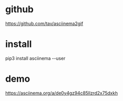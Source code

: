 # github
https://github.com/tav/asciinema2gif

# install
pip3 install asciinema --user

# demo
https://asciinema.org/a/de0y4gz94c85llzrd2x75dxkh
